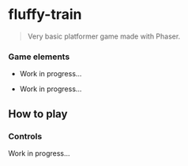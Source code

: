 # fluffy-train

> Very basic platformer game made with Phaser.

### Game elements

- Work in progress...

- Work in progress...

## How to play

### Controls

Work in progress...
